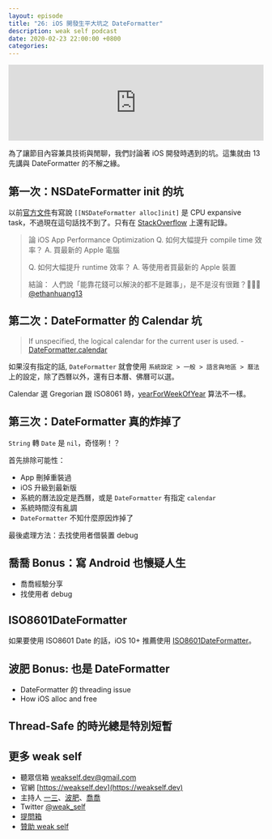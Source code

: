 ```yaml
---
layout: episode
title: "26: iOS 開發生平大坑之 DateFormatter"
description: weak self podcast
date: 2020-02-23 22:00:00 +0800
categories: 
---
```

<iframe src="https://www.listennotes.com/embedded/e/46e6dc70feeb4e8bb3520edc66c60d38/" width="100%" style="width: 1px; min-width: 100%;" frameborder="0" scrolling="no"></iframe>

為了讓節目內容兼具技術與閒聊，我們討論著 iOS 開發時遇到的坑。這集就由 13 先講與 DateFormatter 的不解之緣。

## 第一次：NSDateFormatter init 的坑

以前[官方文件](https://developer.apple.com/documentation/foundation/nsdateformatter)有寫說 `[[NSDateFormatter alloc]init]` 是 CPU expansive task，不過現在這句話找不到了。只有在 [StackOverflow](https://stackoverflow.com/questions/8832768/why-is-allocating-or-initializing-nsdateformatter-considered-expensive) 上還有記錄。

> 論 iOS App Performance Optimization
> Q. 如何大幅提升 compile time 效率？
> A. 買最新的 Apple 電腦
>
> Q. 如何大幅提升 runtime 效率？
> A. 等使用者買最新的 Apple 裝置
> 
> 結論：
> 人們說「能靠花錢可以解決的都不是難事」，是不是沒有很難？🤪🤪🤪
> [@ethanhuang13](https://twitter.com/ethanhuang13/status/1225941484546838528)

## 第二次：DateFormatter 的 Calendar 坑

> If unspecified, the logical calendar for the current user is used. - [DateFormatter.calendar](https://developer.apple.com/documentation/foundation/dateformatter/1413675-calendar)

如果沒有指定的話, `DateFormatter` 就會使用 `系統設定 > 一般 > 語言與地區 > 曆法` 上的設定，除了西曆以外，還有日本曆、佛曆可以選。

Calendar 選 Gregorian 跟 ISO8061 時，[yearForWeekOfYear](https://developer.apple.com/documentation/foundation/nsdatecomponents/1413809-yearforweekofyear) 算法不一樣。

## 第三次：DateFormatter 真的炸掉了

`String` 轉 `Date` 是 `nil`，奇怪咧！？

首先排除可能性：

* App 刪掉重裝過
* iOS 升級到最新版
* 系統的曆法設定是西曆，或是 `DateFormatter` 有指定 `calendar`
* 系統時間沒有亂調
* `DateFormatter` 不知什麼原因炸掉了

最後處理方法：去找使用者借裝置 debug

## 喬喬 Bonus：寫 Android 也懷疑人生

* 喬喬經驗分享
* 找使用者 debug

## ISO8601DateFormatter

如果要使用 ISO8601 Date 的話，iOS 10+ 推薦使用 [ISO8601DateFormatter](https://developer.apple.com/documentation/foundation/iso8601dateformatter)。

## 波肥 Bonus: 也是 DateFormatter

* DateFormatter 的 threading issue
* How iOS alloc and free

## Thread-Safe 的時光總是特別短暫

## 更多 weak self

* 聽眾信箱 [weakself.dev@gmail.com](mailto:weakself.dev@gmail.com)
* 官網 [https://weakself.dev](https://weakself.dev)
* 主持人 [一三](https://twitter.com/ethanhuang13)、[波肥](https://twitter.com/PofatTseng)、[喬喬](https://twitter.com/joe_trash_talk)
* Twitter [@weak_self](https://twitter.com/weak_self)
* [提問箱](https://peing.net/zh-TW/weak_self)
* [贊助 weak self](https://weakself.dev/#贊助)